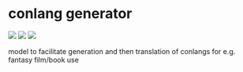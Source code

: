 # conlang generator

![](https://img.shields.io/badge/tag-carp-lightgrey)
![](https://img.shields.io/badge/tag-dataset-lightgrey)
![](https://img.shields.io/badge/tag-experimental-lightgrey)

model to facilitate generation and then translation of conlangs for e.g. fantasy film/book use
